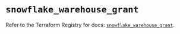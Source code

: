 # `snowflake_warehouse_grant`

Refer to the Terraform Registry for docs: [`snowflake_warehouse_grant`](https://registry.terraform.io/providers/snowflake-labs/snowflake/0.84.0/docs/resources/warehouse_grant).

